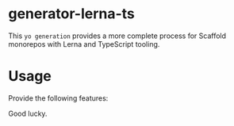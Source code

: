 # generator-lerna-ts
This `yo generation` provides a more complete process for Scaffold monorepos with Lerna and TypeScript tooling.

# Usage
Provide the following features:

Good lucky.
